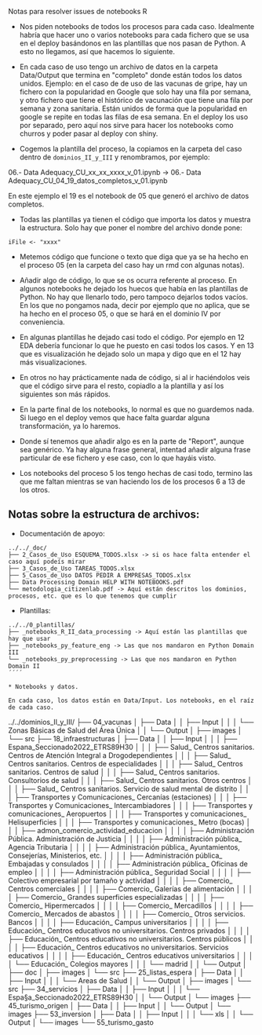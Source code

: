 Notas para resolver issues de notebooks R


* Nos piden notebooks de todos los procesos para cada caso. Idealmente
habría que hacer uno o varios notebooks para cada fichero que se usa en el 
deploy basándonos en las plantillas que nos pasan de Python. A esto no llegamos,
así que hacemos lo siguiente.

* En cada caso de uso tengo un archivo de datos en la carpeta Data/Output que
termina en "completo" donde están todos los datos unidos. Ejemplo: en el caso de 
de uso de las vacunas de gripe, hay un fichero con la popularidad en Google que
solo hay una fila por semana, y otro fichero que tiene el histórico de vacunación
que tiene una fila por semana y zona sanitaria. Están unidos de forma que
la popularidad en google se repite en todas las filas de esa semana. En el
deploy los uso por separado, pero aquí nos sirve para hacer los notebooks como
churros y poder pasar al deploy con shiny.

* Cogemos la plantilla del proceso, la copiamos en la carpeta del caso dentro de
`dominios_II_y_III` y renombramos, por ejemplo: 

06.- Data Adequacy_CU_xx_xx_xxxx_v_01.ipynb -> 06.- Data Adequacy_CU_04_19_datos_completos_v_01.ipynb

En este ejemplo el 19 es el notebook de 05 que generó el archivo de datos completos.

* Todas las plantillas ya tienen el código que importa los datos y muestra la estructura.
Solo hay que poner el nombre del archivo donde pone:

`iFile <- "xxxx"`

* Metemos código que funcione o texto que diga que ya se ha hecho en el proceso 05 (en la carpeta del caso
hay un rmd con algunas notas). 

* Añadir algo de código, lo que se os ocurra referente al proceso. En algunos notebooks 
he dejado los huecos que había en las plantillas de Python. No hay que llenarlo todo,
pero tampoco dejarlos todos vacíos. En los que no pongamos nada, decir por ejemplo que
no aplica, que se ha hecho en el proceso 05, o que se hará en el dominio IV por conveniencia.

* En algunas plantillas he dejado casi todo el código. Por ejemplo en 12 EDA debería funcionar
lo que he puesto en casi todos los casos. Y en 13 que es visualización he dejado
solo un mapa y digo que en el 12 hay más visualizaciones. 

* En otros no hay prácticamente nada de código, si al ir haciéndolos veis que
el código sirve para el resto, copiadlo a la plantilla y así los siguientes son
más rápidos.

* En la parte final de los notebooks, lo normal es que no guardemos nada. Si luego
en el deploy vemos que hace falta guardar alguna transformación, ya lo haremos.

* Donde sí tenemos que añadir algo es en la parte de "Report", aunque sea genérico.
Ya hay alguna frase general, intentad añadir alguna frase particular de ese fichero y
ese caso, con lo que hayáis visto.

* Los notebooks del proceso 5 los tengo hechas de casi todo, termino las que me faltan
mientras se van haciendo los de los procesos 6 a 13 de los otros.



Notas sobre la estructura de archivos:
--------------------------------------


* Documentación de apoyo:

````
../../_doc/
├── 2_Casos_de_Uso ESQUEMA_TODOS.xlsx -> si os hace falta entender el caso aquí podeís mirar
├── 3_Casos_de_Uso TAREAS_TODOS.xlsx
├── 5_Casos_de_Uso DATOS PEDIR A EMPRESAS_TODOS.xlsx
├── Data Processing Domain HELP WITH NOTEBOOKS.pdf
└── metodologia_citizenlab.pdf -> Aquí están descritos los dominios, procesos, etc. que es lo que tenemos que cumplir
````


* Plantillas:

````
../../0_plantillas/
├── _notebooks_R_II_data_processing -> Aquí están las plantillas que hay que usar 
├── _notebooks_py_feature_eng -> Las que nos mandaron en Python Domain III
└── _notebooks_py_preprocessing -> Las que nos mandaron en Python Domain II
´´´´

* Notebooks y datos.

En cada caso, los datos están en Data/Input. Los notebooks, en el raíz de cada caso.

````
../../dominios_II_y_III/
├── 04_vacunas
│   ├── Data
│   │   ├── Input
│   │   │   └── Zonas Básicas de Salud del Área Única
│   │   └── Output
│   ├── images
│   └── src
├── 18_infraestructuras
│   ├── Data
│   │   ├── Input
│   │   │   ├── Espana_Seccionado2022_ETRS89H30
│   │   │   ├── Salud_ Centros sanitarios. Centros de Atención Integral a Drogodependientes
│   │   │   ├── Salud_ Centros sanitarios. Centros de especialidades
│   │   │   ├── Salud_ Centros sanitarios. Centros de salud
│   │   │   ├── Salud_ Centros sanitarios. Consultorios de salud
│   │   │   ├── Salud_ Centros sanitarios. Otros centros
│   │   │   ├── Salud_ Centros sanitarios. Servicio de salud mental de distrito
│   │   │   ├── Transportes y Comunicaciones_ Cercanías (estaciones)
│   │   │   ├── Transportes y Comunicaciones_ Intercambiadores
│   │   │   ├── Transportes y comunicaciones_ Aeropuertos
│   │   │   ├── Transportes y comunicaciones_ Helisuperficies
│   │   │   ├── Transportes y comunicaciones_ Metro (bocas)
│   │   │   ├── admon_comercio_actividad_educacion
│   │   │   │   ├── Administración Pública. Administración de Justicia
│   │   │   │   ├── Administración pública_ Agencia Tributaria
│   │   │   │   ├── Administración pública_ Ayuntamientos, Consejerías, Ministerios, etc.
│   │   │   │   ├── Administración pública_ Embajadas y consulados
│   │   │   │   ├── Administración pública_ Oficinas de empleo
│   │   │   │   ├── Administración pública_ Seguridad Social
│   │   │   │   ├── Colectivo empresarial por tamaño y actividad
│   │   │   │   ├── Comercio_ Centros comerciales
│   │   │   │   ├── Comercio_ Galerías de alimentación
│   │   │   │   ├── Comercio_ Grandes superficies especializadas
│   │   │   │   ├── Comercio_ Hipermercados
│   │   │   │   ├── Comercio_ Mercadillos
│   │   │   │   ├── Comercio_ Mercados de abastos
│   │   │   │   ├── Comercio_ Otros servicios. Bancos
│   │   │   │   ├── Educación_ Campus universitarios
│   │   │   │   ├── Educación_ Centros educativos no universitarios. Centros privados
│   │   │   │   ├── Educación_ Centros educativos no universitarios. Centros públicos
│   │   │   │   ├── Educación_ Centros educativos no universitarios. Servicios educativos
│   │   │   │   ├── Educación_ Centros educativos universitarios
│   │   │   │   └── Educación_ Colegios mayores
│   │   │   └── madrid
│   │   └── Output
│   ├── doc
│   ├── images
│   └── src
├── 25_listas_espera
│   ├── Data
│   │   ├── Input
│   │   │   └── Areas de Salud
│   │   └── Output
│   ├── images
│   └── src
├── 34_servicios
│   ├── Data
│   │   ├── Input
│   │   │   └── Espa§a_Seccionado2022_ETRS89H30
│   │   └── Output
│   └── images
├── 45_turismo_origen
│   ├── Data
│   │   ├── Input
│   │   └── Output
│   └── images
├── 53_inversion
│   ├── Data
│   │   ├── Input
│   │   │   └── xls
│   │   └── Output
│   └── images
└── 55_turismo_gasto
````


